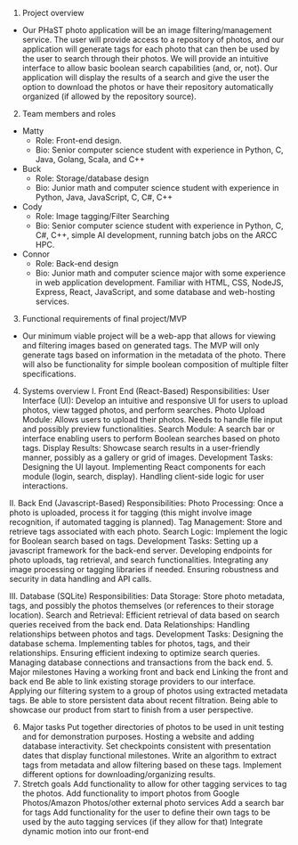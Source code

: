 1. Project overview
- Our PHaST photo application will be an image filtering/management service. The user will provide access to a repository of photos, and our application will generate tags for each photo that can then be used by the user to search through their photos. We will provide an intuitive interface to allow basic boolean search capabilities (and, or, not). Our application will display the results of a search and give the user the option to download the photos or have their repository automatically organized (if allowed by the repository source).
2. Team members and roles
- Matty
  - Role: Front-end design.
  - Bio: Senior computer science student with experience in Python, C, Java, Golang, Scala, and C++
- Buck
  - Role: Storage/database design
  - Bio: Junior math and computer science student with experience in Python, Java, JavaScript, C, C#, C++
- Cody
  - Role: Image tagging/Filter Searching
  - Bio: Senior computer science student with experience in Python, C, C#, C++, simple AI development, running batch jobs on the ARCC HPC.
- Connor
  - Role: Back-end design 
  - Bio: Junior math and computer science major with some experience in web application development. Familiar with HTML, CSS, NodeJS, Express, React, JavaScript, and some database and web-hosting services.
3. Functional requirements of final project/MVP
- Our minimum viable project will be a web-app that allows for viewing and filtering images based on generated tags. The MVP will only generate tags based on information in the metadata of the photo.  There will also be functionality for simple boolean composition of multiple filter specifications.
4. Systems overview
I. Front End (React-Based)
Responsibilities:
User Interface (UI): Develop an intuitive and responsive UI for users to upload photos, view tagged photos, and perform searches.
Photo Upload Module: Allows users to upload their photos. Needs to handle file input and possibly preview functionalities.
Search Module: A search bar or interface enabling users to perform Boolean searches based on photo tags.
Display Results: Showcase search results in a user-friendly manner, possibly as a gallery or grid of images.
Development Tasks:
Designing the UI layout.
Implementing React components for each module (login, search, display).
Handling client-side logic for user interactions.

II. Back End (Javascript-Based)
Responsibilities:
Photo Processing: Once a photo is uploaded, process it for tagging (this might involve image recognition, if automated tagging is planned).
Tag Management: Store and retrieve tags associated with each photo.
Search Logic: Implement the logic for Boolean search based on tags.
Development Tasks:
Setting up a javascript framework for the back-end server.
Developing endpoints for photo uploads, tag retrieval, and search functionalities.
Integrating any image processing or tagging libraries if needed.
Ensuring robustness and security in data handling and API calls.

III. Database (SQLite)
Responsibilities:
Data Storage: Store photo metadata, tags, and possibly the photos themselves (or references to their storage location).
Search and Retrieval: Efficient retrieval of data based on search queries received from the back end.
Data Relationships: Handling relationships between photos and tags.
Development Tasks:
Designing the database schema.
Implementing tables for photos, tags, and their relationships.
Ensuring efficient indexing to optimize search queries.
Managing database connections and transactions from the back end.
5. Major milestones
Having a working front and back end
Linking the front and back end
Be able to link existing storage providers to our interface.
Applying our filtering system to a group of photos using extracted metadata tags.
Be able to store persistent data about recent filtration.
Being able to showcase our product from start to finish from a user perspective.


6. Major tasks 
Put together directories of photos to be used in unit testing and for demonstration purposes.
Hosting a website and adding database interactivity.
Set checkpoints consistent with presentation dates that display functional milestones.
Write an algorithm to extract tags from metadata and allow filtering based on these tags.
Implement different options for downloading/organizing results.
7. Stretch goals
Add functionality to allow for other tagging services to tag the photos.
Add functionality to import photos from Google Photos/Amazon Photos/other external photo services
Add a search bar for tags
Add functionality for the user to define their own tags to be used by the auto tagging services (if they allow for that)
Integrate dynamic motion into our front-end
